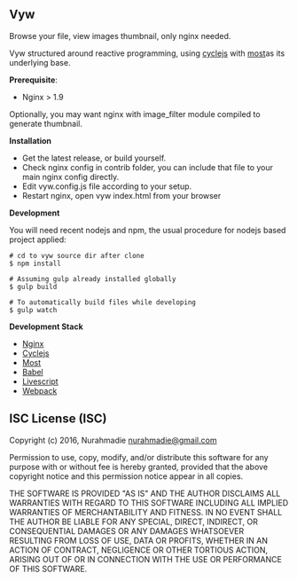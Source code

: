 Vyw
---

Browse your file, view images thumbnail, only nginx needed.  

Vyw structured around reactive programming, using [cyclejs](http://cycle.js.org/) with [most](https://github.com/cujojs/most)as its underlying base.

**Prerequisite**:

- Nginx > 1.9

Optionally, you may want nginx with image_filter module compiled to generate thumbnail.

**Installation**

- Get the latest release, or build yourself.
- Check nginx config in contrib folder, you can include that file to your main nginx config directly.
- Edit vyw.config.js file according to your setup.
- Restart nginx, open vyw index.html from your browser

**Development**

You will need recent nodejs and npm, the usual procedure for nodejs based project applied:
```
# cd to vyw source dir after clone
$ npm install

# Assuming gulp already installed globally
$ gulp build

# To automatically build files while developing
$ gulp watch
```

**Development Stack**

- [Nginx](http://nginx.org/)
- [Cyclejs](http://cycle.js.org/)
- [Most](https://github.com/cujojs/most)
- [Babel](https://babeljs.io/)
- [Livescript](http://livescript.net/)
- [Webpack](https://webpack.github.io/)



ISC License (ISC)
---
Copyright (c) 2016, Nurahmadie <nurahmadie@gmail.com>

Permission to use, copy, modify, and/or distribute this software for any purpose with or without fee is hereby granted, provided that the above copyright notice and this permission notice appear in all copies.

THE SOFTWARE IS PROVIDED "AS IS" AND THE AUTHOR DISCLAIMS ALL WARRANTIES WITH REGARD TO THIS SOFTWARE INCLUDING ALL IMPLIED WARRANTIES OF MERCHANTABILITY AND FITNESS. IN NO EVENT SHALL THE AUTHOR BE LIABLE FOR ANY SPECIAL, DIRECT, INDIRECT, OR CONSEQUENTIAL DAMAGES OR ANY DAMAGES WHATSOEVER RESULTING FROM LOSS OF USE, DATA OR PROFITS, WHETHER IN AN ACTION OF CONTRACT, NEGLIGENCE OR OTHER TORTIOUS ACTION, ARISING OUT OF OR IN CONNECTION WITH THE USE OR PERFORMANCE OF THIS SOFTWARE.

